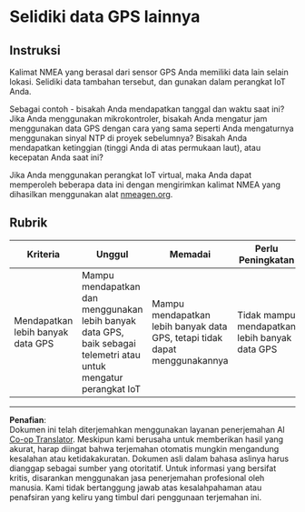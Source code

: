 <!--
CO_OP_TRANSLATOR_METADATA:
{
  "original_hash": "bded364fc06ce37d7a76aed3be1ba73a",
  "translation_date": "2025-08-27T23:45:16+00:00",
  "source_file": "3-transport/lessons/1-location-tracking/assignment.md",
  "language_code": "id"
}
-->
# Selidiki data GPS lainnya

## Instruksi

Kalimat NMEA yang berasal dari sensor GPS Anda memiliki data lain selain lokasi. Selidiki data tambahan tersebut, dan gunakan dalam perangkat IoT Anda.

Sebagai contoh - bisakah Anda mendapatkan tanggal dan waktu saat ini? Jika Anda menggunakan mikrokontroler, bisakah Anda mengatur jam menggunakan data GPS dengan cara yang sama seperti Anda mengaturnya menggunakan sinyal NTP di proyek sebelumnya? Bisakah Anda mendapatkan ketinggian (tinggi Anda di atas permukaan laut), atau kecepatan Anda saat ini?

Jika Anda menggunakan perangkat IoT virtual, maka Anda dapat memperoleh beberapa data ini dengan mengirimkan kalimat NMEA yang dihasilkan menggunakan alat [nmeagen.org](https://www.nmeagen.org).

## Rubrik

| Kriteria | Unggul | Memadai | Perlu Peningkatan |
| -------- | ------- | -------- | ----------------- |
| Mendapatkan lebih banyak data GPS | Mampu mendapatkan dan menggunakan lebih banyak data GPS, baik sebagai telemetri atau untuk mengatur perangkat IoT | Mampu mendapatkan lebih banyak data GPS, tetapi tidak dapat menggunakannya | Tidak mampu mendapatkan lebih banyak data GPS |

---

**Penafian**:  
Dokumen ini telah diterjemahkan menggunakan layanan penerjemahan AI [Co-op Translator](https://github.com/Azure/co-op-translator). Meskipun kami berusaha untuk memberikan hasil yang akurat, harap diingat bahwa terjemahan otomatis mungkin mengandung kesalahan atau ketidakakuratan. Dokumen asli dalam bahasa aslinya harus dianggap sebagai sumber yang otoritatif. Untuk informasi yang bersifat kritis, disarankan menggunakan jasa penerjemahan profesional oleh manusia. Kami tidak bertanggung jawab atas kesalahpahaman atau penafsiran yang keliru yang timbul dari penggunaan terjemahan ini.